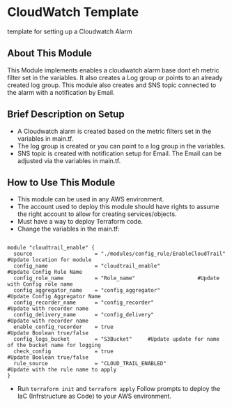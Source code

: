 # CloudWatch Template

template for setting up a Cloudwatch Alarm

## About This Module

This Module implements enables a cloudwatch alarm base dont eh metric filter set in the variables. It also creates a Log group or points to an already created log group. This module also creates and SNS topic connected to the alarm with a notification by Email.

## Brief Description on Setup

- A Cloudwatch alarm is created based on the metric filters set in the variables in main.tf.
- The log group is created or you can point to a log group in the variables.
- SNS topic is created with notification setup for Email. The Email can be adjusted via the variables in main.tf.

## How to Use This Module

- This module can be used in any AWS environment.
- The account used to deploy this module should have rights to assume the right account to allow for creating services/objects.
- Must have a way to deploy Terraform code.
- Change the variables in the main.tf:
```

module "cloudtrail_enable" {
  source                    = "./modules/config_rule/EnableCloudTrail" #Update location for module
  config_name               = "cloudtrail_enable"                      #Update Config Rule Name
  config_role_name          = "Role_name"                    #Update with Config role name
  config_aggregator_name    = "config_aggregator"                      #Update Config Aggregator Name
  config_recorder_name      = "config_recorder"                        #Update with recorder name
  config_delivery_name      = "config_delivery"                        #Update with recorder name
  enable_config_recorder    = true                                     #Update Boolean true/false
  config_logs_bucket        = "S3Bucket"     #Update update for name of the bucket name for logging
  check_config              = true                                     #Update Boolean true/false
  rule_source               = "CLOUD_TRAIL_ENABLED"                    #Update with the rule name to apply
}

```
- Run `terraform init` and `terraform apply`
Follow prompts to deploy the IaC (Infrstructure as Code) to your AWS environment.
